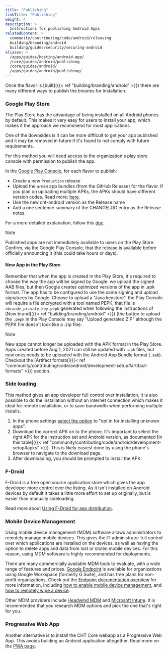 ```yaml
---
title: "Publishing"
linkTitle: "Publishing"
weight: 4
description: >
  Instructions for publishing Android Apps
relatedContent: >
  community/contributing/code/android/releasing
  building/branding/android
  building/guides/security/securing-android
aliases: >
  /apps/guides/hosting/android-app/
  /core/guides/android/publishing
  /core/guides/android/
  /apps/guides/android/publishing/
---
```


Once the flavor is [built]({{< ref "building/branding/android" >}}) there are many different ways to publish the binaries for installation.

### Google Play Store

The Play Store has the advantage of being installed on all Android phones by default. This makes it very easy for users to install your app, which makes it the approach we recommend for most applications.

One of the downsides is it can be more difficult to get your app published and it may be removed in future if it's found to not comply with future requirements.

For this method you will need access to the organization's play store console with permission to publish the app.

In the [Google Play Console](https://play.google.com/console), for each flavor to publish:
  - Create a new `Production` release
  - Upload the `arm64` app bundles (from the GitHub Release) for the flavor. If you plan on uploading multiple APKs, the APKs should have different version codes. Read more: [here](https://developer.android.com/google/play/publishing/multiple-apks#Rules).
  - Use the new cht-android version as the Release name
  - Add a one sentence summary of the CHANGELOG entry as the Release notes.

For a more detailed explanation, follow this [doc](https://support.google.com/googleplay/android-developer/answer/9859751?hl=en).

> [!NOTE]
> Published apps are not immediately available to users on the Play Store. Confirm, via the Google Play Console, that the release is available before officially announcing it (this could take hours or days).

#### New App in the Play Store

Remember that when the app is created in the Play Store, it's required to choose the way the app will be signed by Google: we upload the signed AAB files, but then Google creates optimized versions of the app in .apk format. The app has to be configured to use the same signing and upload signatures by Google. Choose to upload a "Java keystore", the Play Console will require a file encrypted with a tool named PEPK, that file is `<brand>_private_key.pepk` generated when following the instructions of [New brand]({{< ref "building/branding/android" >}}) (the button to upload the `.pepk` in the Play Console may say "Upload generated ZIP" although the PEPK file doesn't look like a .zip file).

> [!NOTE]
> New apps cannot longer be uploaded with the APK format in the Play Store. Apps created before Aug 1, 2021 can still be updated with `.apk` files, but new ones needs to be uploaded with the Android App Bundle format (`.aab`). Checkout the [Artifact formats]({{< ref "community/contributing/code/android/development-setup#artifact-formats" >}}) section.

### Side loading

This method gives an app developer full control over installation. It is also possible to do the installation without an internet connection which makes it ideal for remote installation, or to save bandwidth when performing multiple installs.

1. In the phone settings [select the option](https://developer.android.com/distribute/marketing-tools/alternative-distribution#unknown-sources) to "opt in for installing unknown apps".
2. Download the correct APK on to the phone. It's important to select the right APK for the instruction set and Android version, as documented [in this table]({{< ref "community/contributing/code/android/development-setup#apks" >}}).  This is likely easiest done by using the phone's browser to navigate to the download page.
3. After downloading, you should be prompted to install the APK.

### F-Droid

F-Droid is a free open source application store which gives the app developer more control over the listing. As it isn't installed on Android devices by default it takes a little more effort to set up originally, but is easier than manually sideloading.

Read more about [Using F-Droid for app distribution](https://medic.org/stories/using-f-droid-for-app-distribution-a-product-experiment/).

### Mobile Device Management

Using mobile device management (MDM) software allows administrators to remotely manage mobile devices. This gives the IT administrator full control over which applications are installed on the devices, as well as having the option to delete apps and data from lost or stolen mobile devices. For this reason, using MDM software is highly recommended for deployments.

There are many commercially available MDM tools to evaluate, with a wide range of features and prices. [Google Endpoint](https://workspace.google.com/intl/en_us/products/admin/endpoint/) is available for organizations using Google Workspace (formerly G Suite), and has free plans for non-profit organizations. Check out the [Endpoint documentation overview](https://support.google.com/a/answer/1734200) for more information, including [how to enable mobile device management](https://support.google.com/a/answer/7400753), and [how to remotely wipe a device](https://support.google.com/a/answer/173390).

Other MDM providers include [Headwind MDM](https://h-mdm.com/) and [Microsoft Intune](https://docs.microsoft.com/en-us/mem/intune/). It is recommended that you research MDM options and pick the one that's right for you.

### Progressive Web App

Another alternative is to install the CHT Core webapp as a Progressive Web App. This avoids building an Android application altogether. Read more on the [PWA page](/technical-overview/concepts/pwa).
